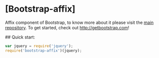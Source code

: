 # [Bootstrap-affix]

Affix component of Bootstrap, to know more about it please visit the [main repository](https://github.com/twbs/bootstrap).
To get started, check out <http://getbootstrap.com>!

## Quick start:
```javascript
var jquery = require('jquery');
require('bootstrap-affix')(jquery);
````